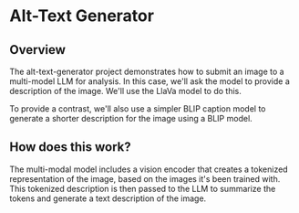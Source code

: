 # Alt-Text Generator

## Overview
The alt-text-generator project demonstrates how to submit an image to a multi-model LLM for analysis. In this case, we'll ask the model to provide a description of the image. We'll use the LlaVa model to do this.

To provide a contrast, we'll also use a simpler BLIP caption model to generate a shorter description for the image using a BLIP model. 

## How does this work?
The multi-modal model includes a vision encoder that creates a tokenized representation of the image, based on the images it's been trained with. This tokenized description is then passed to the LLM to summarize the tokens and generate a text description of the image.

